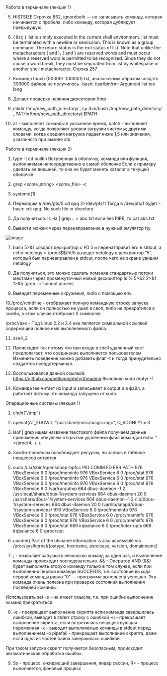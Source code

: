 Работа в терминале (лекция 1)

5. HISTSIZE Строчка 862, ignoreboth — не записывать команду, которая начинается с пробела, либо команду, которая дублирует предыдущую.

6. { list; }
              list is simply executed in the current shell environment.  list must be terminated with  a  newline  or
              semicolon.  This is known as a group command.  The return status is the exit status of list.  Note that
              unlike the metacharacters ( and ), { and } are reserved words and must occur where a reserved  word  is
              permitted  to be recognized.  Since they do not cause a word break, they must be separated from list by
              whitespace or another shell metacharacter.
 Строка 257
 
7. Команда touch {000001..100000}.txt, аналогичным образом создать 300000 файлов не получилось -bash: /usr/bin/rm: Argument list too long

8. Делает проверку наличия директории /tmp

9. mkdir /tmp/new_path_directory/ , cp /bin/bash /tmp/new_path_directory/ , PATH=/tmp/new_path_directory/:$PATH

10. at - выполняет команды в указанное время, batch - выполняет команду, когда позволяют уровни загрузки системы; другими словами, когда средняя нагрузка падает ниже 1,5  или значения, указанного при вызове atd

Работа в терминале (лекция 2)

1. type -t cd
builtin Встроенная в оболочку, команда или функция, выполняемая непосредственно в самой оболочке
Если к примеру сделать ее внешней, то она не будет менять каталог в текущей оболочке

2. grep <some_string> <some_file> -c

3. systemd(1)

4. Переходим в /dev/pts/0
cd qqq 2>/dev/pts/1
Тогда в /dev/pts/1 будет
-bash: cd: qqq: No such file or directory

5. Да получиться. ls -la | grep .. > abc.txt
если без PIPE, то cat <abc >abc.txt

6. Вывести можем через перенаправление в нужный эмулятор tty.

![image](https://user-images.githubusercontent.com/127683348/229319750-9b99aba4-042a-41e8-a834-5ae6b213f446.png)


7. bash 5>&1 создаст дескриптор c FD 5 и перенатправит его в stdout, а echo netology > /proc/$$/fd/5 выведет netology в дескриптор "5", который был пернеаправлен в stdout, после чего на экране увидим netology

8. Да получиться, это можно сделать поменяв стандартные потоки местами через промежуточный новый дескриптор
  ls % 5>&2 2>&1 1>&5 |grep -c 'cannot access'

9. Выведет переменные окружения, либо с помощью env.

10./proc/<PID>/cmdline - отображает полную командную строку запуска процесса, если он полностью не ушел в своп, либо не превратился в зомби, в этом случае отобразит 0 символов

/proc/<PID>/exe - Под Linux 2.2 и 2.4 exe является символьной ссылкой содержащей полное имя выполняемого файла.

11. sse4_2
  
12. Происходит так потому что при входе в shell удаленный хост предполагает, что соединение выполняется пользователем. Изменить поведение можно добавить флаг -t и тогда принудительно создается псевдотерминал.

13. Воспользовался данной ссылкой: https://github.com/nelhage/reptyr#readme  Выполнял sudo reptyr -T
  
14. Команда tee читает из input и записывает в output и в файл, а работает потому что команда запущена от sudo
  
Операционные системы (лекция 1)
  
1. chdir("/tmp") 
  
2. openat(AT_FDCWD, "/usr/share/misc/magic.mgc", O_RDONLY) = 3
  
3. lsof | grep ищем название текстового файла
получаем данные приложения
обнуляем открытый удаленный файл командой echo '' >/proc/4.../../.
  
4. Зомби-процессы освобождает ресурсы, но запись в таблице процессов остается
  
5. sudo /usr/sbin/opensnoop-bpfcc
PID    COMM               FD ERR PATH
976    VBoxService         6   0 /proc/meminfo
976    VBoxService         6   0 /proc/stat
976    VBoxService         6   0 /proc/meminfo
976    VBoxService         6   0 /proc/stat
976    VBoxService         6   0 /proc/meminfo
976    VBoxService         6   0 /proc/stat
976    VBoxService         6   0 /var/run/utmp
664    dbus-daemon        -1   2 /usr/local/share/dbus-1/system-services
664    dbus-daemon        20   0 /usr/share/dbus-1/system-services
664    dbus-daemon        -1   2 /lib/dbus-1/system-services
664    dbus-daemon        20   0 /var/lib/snapd/dbus-1/system-services/
976    VBoxService         6   0 /proc/meminfo
976    VBoxService         6   0 /proc/stat
976    VBoxService         6   0 /proc/meminfo
976    VBoxService         6   0 /proc/stat
976    VBoxService         6   0 /proc/meminfo
976    VBoxService         6   0 /proc/stat
669    irqbalance          6   0 /proc/interrupts
669    irqbalance          6   0 /proc/stat

6. uname()
Part of the utsname information is also accessible  via  /proc/sys/kernel/{ostype, hostname, osrelease, version, domainname}
  
7. ;  - позволяет запускать несколько команд за один раз, и выполнение команды происходит последовательно.
&& -  Оператор AND (&&) будет выполнять вторую команду только в том случае, если при выполнении первой команды SUCCEEDS, т.е. состояние выхода первой команды равно “0” — программа выполнена успешно. Эта команда очень полезна при проверке состояния выполнения последней команды.

Использовать set -e - не имеет смысла, т.к. при ошибке выполнение команд прекратиться.
  
8. -e - прекращает выполнение скрипта если команда завершилась ошибкой, выводит в stderr строку с ошибкой
-u - прекращает выполнение скрипта, если встретилась несуществующая переменная
-x - выводит выполняемые команды в stdout перед выполненинем
-o pipefail - прекращает выполнение скрипта, даже если одна из частей пайпа завершилась ошибкой

При таком запуске скрипт получается безопасным, происходит автоматическая обработка ошибок.
 
9. Ss - процесс, ожидающий завершения, лидер сессии, R+ - процесс выполняется, фоновый процесс
